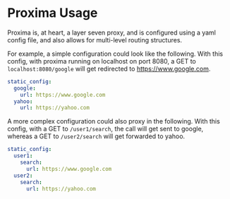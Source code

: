 # Proxima Usage

Proxima is, at heart, a layer seven proxy, and is configured using a yaml config file, and also allows for multi-level routing structures.

For example, a simple configuration could look like the following. With this config, with proxima running on localhost on port 8080, a GET to `localhost:8080/google` will get redirected to https://www.google.com.

```yaml
static_config:
  google:
    url: https://www.google.com
  yahoo:
    url: https://yahoo.com
```


A more complex configuration could also proxy in the following. With this config, with a GET to `/user1/search`, the call will get sent to google, whereas a GET to `/user2/search` will get forwarded to yahoo.

```yaml
static_config:
  user1:
    search:
      url: https://www.google.com
  user2:
    search:
      url: https://yahoo.com
```
